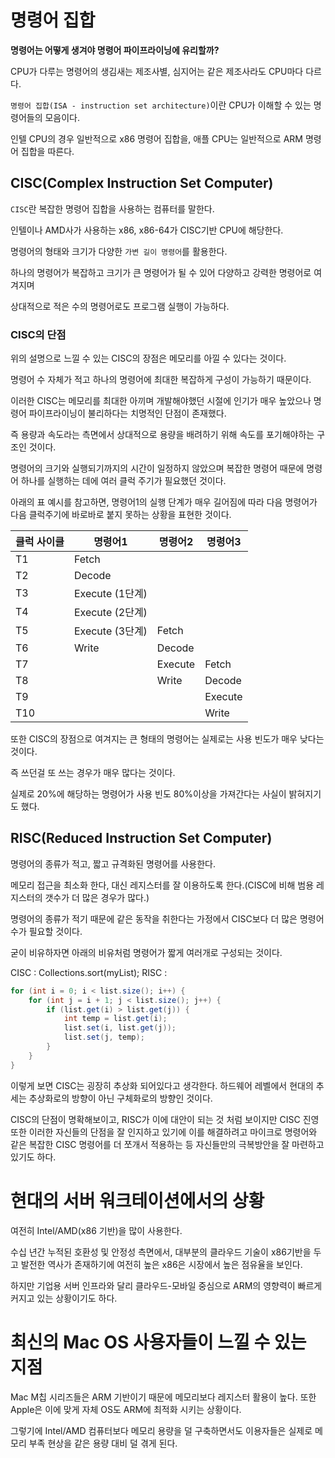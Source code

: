 # 명령어 집합

**명령어는 어떻게 생겨야 명령어 파이프라이닝에 유리할까?**

CPU가 다루는 명령어의 생김새는 제조사별, 심지어는 같은 제조사라도 CPU마다 다르다.

`명령어 집합(ISA - instruction set architecture)`이란 CPU가 이해할 수 있는 명령어들의 모음이다. 

인텔 CPU의 경우 일반적으로 x86 명령어 집합을, 애플 CPU는 일반적으로 ARM 명령어 집합을 따른다.

## CISC(Complex Instruction Set Computer)

`CISC`란 복잡한 명령어 집합을 사용하는 컴퓨터를 말한다.

인텔이나 AMD사가 사용하는 x86, x86-64가 CISC기반 CPU에 해당한다.

명령어의 형태와 크기가 다양한 `가변 길이 명령어`를 활용한다.

하나의 명령어가 복잡하고 크기가 큰 명령어가 될 수 있어 다양하고 강력한 명령어로 여겨지며

상대적으로 적은 수의 명령어로도 프로그램 실행이 가능하다.

### CISC의 단점

위의 설명으로 느낄 수 있는 CISC의 장점은 메모리를 아낄 수 있다는 것이다.

명령어 수 자체가 적고 하나의 명령어에 최대한 복잡하게 구성이 가능하기 때문이다.

이러한 CISC는 메모리를 최대한 아끼며 개발해야했던 시절에 인기가 매우 높았으나 명령어 파이프라이닝이 불리하다는 치명적인 단점이 존재했다.

즉 용량과 속도라는 측면에서 상대적으로 용량을 배려하기 위해 속도를 포기해야하는 구조인 것이다.

명령어의 크기와 실행되기까지의 시간이 일정하지 않았으며 복잡한 명령어 때문에 명령어 하나를 실행하는 데에
여러 클럭 주기가 필요했던 것이다.

아래의 표 예시를 참고하면, 명령어1의 실행 단계가 매우 길어짐에 따라 다음 명령어가 다음 클럭주기에 바로바로 붙지 못하는 상황을 표현한 것이다.

| 클럭 사이클 | 명령어1            | 명령어2      | 명령어3    |
|-------------|--------------------|--------------|------------|
| T1          | Fetch              |              |            |
| T2          | Decode             |              |            |
| T3          | Execute (1단계)     |              |            |
| T4          | Execute (2단계)     |              |            |
| T5          | Execute (3단계)     | Fetch        |            |
| T6          | Write              | Decode       |            |
| T7          |                    | Execute      | Fetch      |
| T8          |                    | Write        | Decode     |
| T9          |                    |              | Execute    |
| T10         |                    |              | Write      |

또한 CISC의 장점으로 여겨지는 큰 형태의 명령어는 실제로는 사용 빈도가 매우 낮다는 것이다.

즉 쓰던걸 또 쓰는 경우가 매우 많다는 것이다.

실제로 20%에 해당하는 명령어가 사용 빈도 80%이상을 가져간다는 사실이 밝혀지기도 했다.

## RISC(Reduced Instruction Set Computer)

명령어의 종류가 적고, 짧고 규격화된 명령어를 사용한다.

메모리 접근을 최소화 한다, 대신 레지스터를 잘 이용하도록 한다.(CISC에 비해 범용 레지스터의 갯수가 더 많은 경우가 많다.)

명령어의 종류가 적기 때문에 같은 동작을 취한다는 가정에서 CISC보다 더 많은 명령어 수가 필요할 것이다.

굳이 비유하자면 아래의 비유처럼 명령어가 짧게 여러개로 구성되는 것이다.

CISC : Collections.sort(myList);
RISC : 
```java
for (int i = 0; i < list.size(); i++) {
    for (int j = i + 1; j < list.size(); j++) {
        if (list.get(i) > list.get(j)) {
            int temp = list.get(i);
            list.set(i, list.get(j));
            list.set(j, temp);
        }
    }
}
```

이렇게 보면 CISC는 굉장히 추상화 되어있다고 생각한다. 하드웨어 레벨에서 현대의 추세는 추상화로의 방향이 아닌 구체화로의 방향인 것이다.

CISC의 단점이 명확해보이고, RISC가 이에 대안이 되는 것 처럼 보이지만 CISC 진영 또한 이러한 자신들의 단점을 잘 인지하고 있기에 이를 해결하려고 마이크로 명령어와 같은 복잡한 CISC 명령어를 더 쪼개서 적용하는 등 자신들만의 극복방안을 잘 마련하고 있기도 하다.

# 현대의 서버 워크테이션에서의 상황
여전히 Intel/AMD(x86 기반)을 많이 사용한다.

수십 년간 누적된 호환성 및 안정성 측면에서, 대부분의 클라우드 기술이 x86기반을 두고 발전한 역사가 존재하기에 여전히 높은 x86은 시장에서 높은 점유율을 보인다.

하지만 기업용 서버 인프라와 달리 클라우드-모바일 중심으로 ARM의 영향력이 빠르게 커지고 있는 상황이기도 하다.

# 최신의 Mac OS 사용자들이 느낄 수 있는 지점
Mac M칩 시리즈들은 ARM 기반이기 때문에 메모리보다 레지스터 활용이 높다. 또한 Apple은 이에 맞게 자체 OS도 ARM에 최적화 시키는 상황이다. 

그렇기에 Intel/AMD 컴퓨터보다 메모리 용량을 덜 구축하면서도 이용자들은 실제로 메모리 부족 현상을 같은 용량 대비 덜 겪게 된다.



